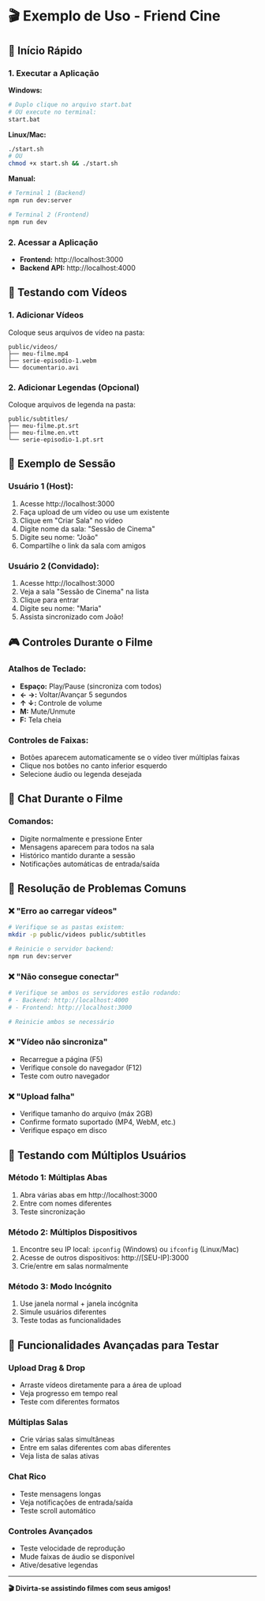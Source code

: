 # 🎬 Exemplo de Uso - Friend Cine

## 🚀 Início Rápido

### 1. Executar a Aplicação

**Windows:**
```bash
# Duplo clique no arquivo start.bat
# OU execute no terminal:
start.bat
```

**Linux/Mac:**
```bash
./start.sh
# OU
chmod +x start.sh && ./start.sh
```

**Manual:**
```bash
# Terminal 1 (Backend)
npm run dev:server

# Terminal 2 (Frontend) 
npm run dev
```

### 2. Acessar a Aplicação
- **Frontend:** http://localhost:3000
- **Backend API:** http://localhost:4000

## 📁 Testando com Vídeos

### 1. Adicionar Vídeos
Coloque seus arquivos de vídeo na pasta:
```
public/videos/
├── meu-filme.mp4
├── serie-episodio-1.webm
└── documentario.avi
```

### 2. Adicionar Legendas (Opcional)
Coloque arquivos de legenda na pasta:
```
public/subtitles/
├── meu-filme.pt.srt
├── meu-filme.en.vtt
└── serie-episodio-1.pt.srt
```

## 🎯 Exemplo de Sessão

### Usuário 1 (Host):
1. Acesse http://localhost:3000
2. Faça upload de um vídeo ou use um existente
3. Clique em "Criar Sala" no vídeo
4. Digite nome da sala: "Sessão de Cinema" 
5. Digite seu nome: "João"
6. Compartilhe o link da sala com amigos

### Usuário 2 (Convidado):
1. Acesse http://localhost:3000
2. Veja a sala "Sessão de Cinema" na lista
3. Clique para entrar
4. Digite seu nome: "Maria"
5. Assista sincronizado com João!

## 🎮 Controles Durante o Filme

### Atalhos de Teclado:
- **Espaço:** Play/Pause (sincroniza com todos)
- **← →:** Voltar/Avançar 5 segundos
- **↑ ↓:** Controle de volume
- **M:** Mute/Unmute
- **F:** Tela cheia

### Controles de Faixas:
- Botões aparecem automaticamente se o vídeo tiver múltiplas faixas
- Clique nos botões no canto inferior esquerdo
- Selecione áudio ou legenda desejada

## 💬 Chat Durante o Filme

### Comandos:
- Digite normalmente e pressione Enter
- Mensagens aparecem para todos na sala
- Histórico mantido durante a sessão
- Notificações automáticas de entrada/saída

## 🔧 Resolução de Problemas Comuns

### ❌ "Erro ao carregar vídeos"
```bash
# Verifique se as pastas existem:
mkdir -p public/videos public/subtitles

# Reinicie o servidor backend:
npm run dev:server
```

### ❌ "Não consegue conectar"
```bash
# Verifique se ambos os servidores estão rodando:
# - Backend: http://localhost:4000
# - Frontend: http://localhost:3000

# Reinicie ambos se necessário
```

### ❌ "Vídeo não sincroniza"
- Recarregue a página (F5)
- Verifique console do navegador (F12)
- Teste com outro navegador

### ❌ "Upload falha"
- Verifique tamanho do arquivo (máx 2GB)
- Confirme formato suportado (MP4, WebM, etc.)
- Verifique espaço em disco

## 📱 Testando com Múltiplos Usuários

### Método 1: Múltiplas Abas
1. Abra várias abas em http://localhost:3000
2. Entre com nomes diferentes
3. Teste sincronização

### Método 2: Múltiplos Dispositivos
1. Encontre seu IP local: `ipconfig` (Windows) ou `ifconfig` (Linux/Mac)
2. Acesse de outros dispositivos: http://[SEU-IP]:3000
3. Crie/entre em salas normalmente

### Método 3: Modo Incógnito
1. Use janela normal + janela incógnita
2. Simule usuários diferentes
3. Teste todas as funcionalidades

## 🎉 Funcionalidades Avançadas para Testar

### Upload Drag & Drop
- Arraste vídeos diretamente para a área de upload
- Veja progresso em tempo real
- Teste com diferentes formatos

### Múltiplas Salas
- Crie várias salas simultâneas
- Entre em salas diferentes com abas diferentes
- Veja lista de salas ativas

### Chat Rico
- Teste mensagens longas
- Veja notificações de entrada/saída
- Teste scroll automático

### Controles Avançados
- Teste velocidade de reprodução
- Mude faixas de áudio se disponível
- Ative/desative legendas

---

**🎬 Divirta-se assistindo filmes com seus amigos!** 